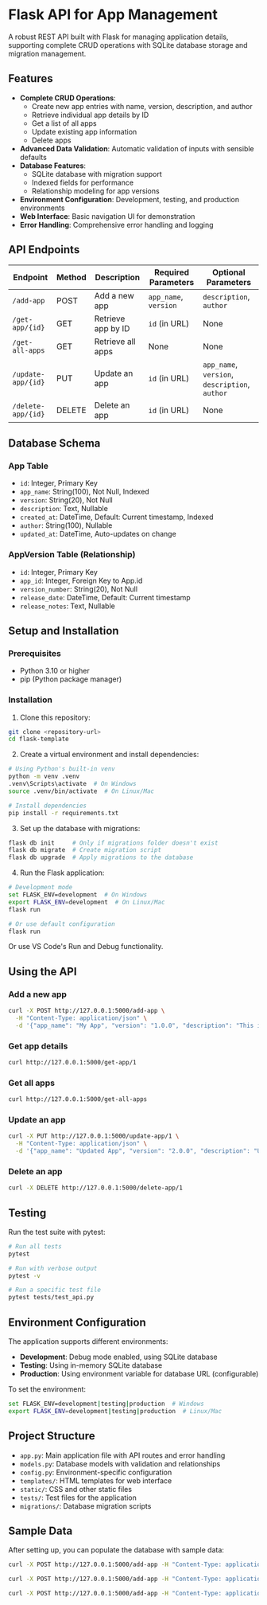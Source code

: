 # Flask API for App Management

A robust REST API built with Flask for managing application details, supporting complete CRUD operations with SQLite database storage and migration management.

## Features

- **Complete CRUD Operations**:
  - Create new app entries with name, version, description, and author
  - Retrieve individual app details by ID
  - Get a list of all apps
  - Update existing app information
  - Delete apps
- **Advanced Data Validation**: Automatic validation of inputs with sensible defaults
- **Database Features**: 
  - SQLite database with migration support
  - Indexed fields for performance
  - Relationship modeling for app versions
- **Environment Configuration**: Development, testing, and production environments
- **Web Interface**: Basic navigation UI for demonstration
- **Error Handling**: Comprehensive error handling and logging

## API Endpoints

| Endpoint | Method | Description | Required Parameters | Optional Parameters |
|----------|--------|-------------|---------------------|---------------------|
| `/add-app` | POST | Add a new app | `app_name`, `version` | `description`, `author` |
| `/get-app/{id}` | GET | Retrieve app by ID | `id` (in URL) | None |
| `/get-all-apps` | GET | Retrieve all apps | None | None |
| `/update-app/{id}` | PUT | Update an app | `id` (in URL) | `app_name`, `version`, `description`, `author` |
| `/delete-app/{id}` | DELETE | Delete an app | `id` (in URL) | None |

## Database Schema

### App Table
- `id`: Integer, Primary Key
- `app_name`: String(100), Not Null, Indexed
- `version`: String(20), Not Null
- `description`: Text, Nullable
- `created_at`: DateTime, Default: Current timestamp, Indexed
- `author`: String(100), Nullable
- `updated_at`: DateTime, Auto-updates on change

### AppVersion Table (Relationship)
- `id`: Integer, Primary Key
- `app_id`: Integer, Foreign Key to App.id
- `version_number`: String(20), Not Null
- `release_date`: DateTime, Default: Current timestamp
- `release_notes`: Text, Nullable

## Setup and Installation

### Prerequisites

- Python 3.10 or higher
- pip (Python package manager)

### Installation

1. Clone this repository:
```bash
git clone <repository-url>
cd flask-template
```

2. Create a virtual environment and install dependencies:
```bash
# Using Python's built-in venv
python -m venv .venv
.venv\Scripts\activate  # On Windows
source .venv/bin/activate  # On Linux/Mac

# Install dependencies
pip install -r requirements.txt
```

3. Set up the database with migrations:
```bash
flask db init     # Only if migrations folder doesn't exist
flask db migrate  # Create migration script
flask db upgrade  # Apply migrations to the database
```

4. Run the Flask application:
```bash
# Development mode
set FLASK_ENV=development  # On Windows
export FLASK_ENV=development  # On Linux/Mac
flask run

# Or use default configuration
flask run
```
Or use VS Code's Run and Debug functionality.

## Using the API

### Add a new app
```bash
curl -X POST http://127.0.0.1:5000/add-app \
  -H "Content-Type: application/json" \
  -d '{"app_name": "My App", "version": "1.0.0", "description": "This is my app", "author": "John Doe"}'
```

### Get app details
```bash
curl http://127.0.0.1:5000/get-app/1
```

### Get all apps
```bash
curl http://127.0.0.1:5000/get-all-apps
```

### Update an app
```bash
curl -X PUT http://127.0.0.1:5000/update-app/1 \
  -H "Content-Type: application/json" \
  -d '{"app_name": "Updated App", "version": "2.0.0", "description": "Updated description", "author": "Jane Smith"}'
```

### Delete an app
```bash
curl -X DELETE http://127.0.0.1:5000/delete-app/1
```

## Testing

Run the test suite with pytest:
```bash
# Run all tests
pytest

# Run with verbose output
pytest -v

# Run a specific test file
pytest tests/test_api.py
```

## Environment Configuration

The application supports different environments:

- **Development**: Debug mode enabled, using SQLite database
- **Testing**: Using in-memory SQLite database
- **Production**: Using environment variable for database URL (configurable)

To set the environment:
```bash
set FLASK_ENV=development|testing|production  # Windows
export FLASK_ENV=development|testing|production  # Linux/Mac
```

## Project Structure

- `app.py`: Main application file with API routes and error handling
- `models.py`: Database models with validation and relationships
- `config.py`: Environment-specific configuration
- `templates/`: HTML templates for web interface
- `static/`: CSS and other static files
- `tests/`: Test files for the application
- `migrations/`: Database migration scripts

## Sample Data

After setting up, you can populate the database with sample data:

```bash
curl -X POST http://127.0.0.1:5000/add-app -H "Content-Type: application/json" -d '{"app_name": "Weather App", "version": "1.0.0", "description": "Real-time weather forecasts", "author": "John Smith"}'

curl -X POST http://127.0.0.1:5000/add-app -H "Content-Type: application/json" -d '{"app_name": "Task Manager", "version": "2.1.3", "description": "Productivity tool for task management", "author": "Jane Doe"}'

curl -X POST http://127.0.0.1:5000/add-app -H "Content-Type: application/json" -d '{"app_name": "Recipe Finder", "version": "0.9.5", "description": "Find recipes based on available ingredients", "author": "Chef Alex"}'
```
